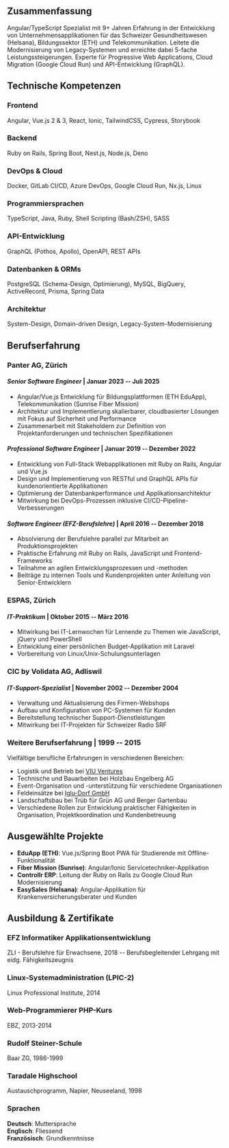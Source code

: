 ## Zusammenfassung

Angular/TypeScript Spezialist mit 9+ Jahren Erfahrung in der Entwicklung von Unternehmensapplikationen für das Schweizer Gesundheitswesen (Helsana), Bildungssektor (ETH) und Telekommunikation. Leitete die Modernisierung von Legacy-Systemen und erreichte dabei 5-fache Leistungssteigerungen. Experte für Progressive Web Applications, Cloud Migration (Google Cloud Run) und API-Entwicklung (GraphQL).

## Technische Kompetenzen

### Frontend

Angular, Vue.js 2 & 3, React, Ionic, TailwindCSS, Cypress, Storybook

### Backend

Ruby on Rails, Spring Boot, Nest.js, Node.js, Deno

### DevOps & Cloud

Docker, GitLab CI/CD, Azure DevOps, Google Cloud Run, Nx.js, Linux

### Programmiersprachen

TypeScript, Java, Ruby, Shell Scripting (Bash/ZSH), SASS

### API-Entwicklung

GraphQL (Pothos, Apollo), OpenAPI, REST APIs

### Datenbanken & ORMs

PostgreSQL (Schema-Design, Optimierung), MySQL, BigQuery, ActiveRecord, Prisma, Spring Data

### Architektur

System-Design, Domain-driven Design, Legacy-System-Modernisierung

## Berufserfahrung

### **Panter AG**, Zürich

#### *Senior Software Engineer* | Januar 2023 -- Juli 2025

- Angular/Vue.js Entwicklung für Bildungsplattformen (ETH EduApp), Telekommunikation (Sunrise Fiber Mission)
- Architektur und Implementierung skalierbarer, cloudbasierter Lösungen mit Fokus auf Sicherheit und Performance
- Zusammenarbeit mit Stakeholdern zur Definition von Projektanforderungen und technischen Spezifikationen

#### *Professional Software Engineer* | Januar 2019 -- Dezember 2022

- Entwicklung von Full-Stack Webapplikationen mit Ruby on Rails, Angular und Vue.js
- Design und Implementierung von RESTful und GraphQL APIs für kundenorientierte Applikationen
- Optimierung der Datenbankperformance und Applikationsarchitektur
- Mitwirkung bei DevOps-Prozessen inklusive CI/CD-Pipeline-Verbesserungen

#### *Software Engineer (EFZ-Berufslehre)* | April 2016 -- Dezember 2018

- Absolvierung der Berufslehre parallel zur Mitarbeit an Produktionsprojekten
- Praktische Erfahrung mit Ruby on Rails, JavaScript und Frontend-Frameworks
- Teilnahme an agilen Entwicklungsprozessen und -methoden
- Beiträge zu internen Tools und Kundenprojekten unter Anleitung von Senior-Entwicklern

### **ESPAS**, Zürich

#### *IT-Praktikum* | Oktober 2015 -- März 2016

- Mitwirkung bei IT-Lernwochen für Lernende zu Themen wie JavaScript, jQuery und PowerShell
- Entwicklung einer persönlichen Budget-Applikation mit Laravel
- Vorbereitung von Linux/Unix-Schulungsunterlagen

### **CIC by Volidata AG**, Adliswil

#### *IT-Support-Spezialist* | November 2002 -- Dezember 2004

- Verwaltung und Aktualisierung des Firmen-Webshops
- Aufbau und Konfiguration von PC-Systemen für Kunden
- Bereitstellung technischer Support-Dienstleistungen
- Mitwirkung bei IT-Projekten für Schweizer Radio SRF

### **Weitere Berufserfahrung** | 1999 -- 2015

Vielfältige berufliche Erfahrungen in verschiedenen Bereichen:

- Logistik und Betrieb bei [VIU Ventures](https://shopviu.com/en-ch)
- Technische und Bauarbeiten bei Holzbau Engelberg AG
- Event-Organisation und -unterstützung für verschiedene Organisationen
- Feldeinsätze bei [Iglu-Dorf GmbH](https://iglu-dorf.com/en)
- Landschaftsbau bei Trüb für Grün AG und Berger Gartenbau
- Verschiedene Rollen zur Entwicklung praktischer Fähigkeiten in Organisation, Projektkoordination und Kundenbetreuung

## Ausgewählte Projekte

- **EduApp (ETH)**: Vue.js/Spring Boot PWA für Studierende mit Offline-Funktionalität
- **Fiber Mission (Sunrise)**: Angular/Ionic Servicetechniker-Applikation
- **Controllr ERP**: Leitung der Ruby on Rails zu Google Cloud Run Modernisierung
- **EasySales (Helsana)**: Angular-Applikation für Krankenversicherungsberater und Kunden

## Ausbildung & Zertifikate

### EFZ Informatiker Applikationsentwicklung

ZLI - Berufslehre für Erwachsene, 2018 -- Berufsbegleitender Lehrgang mit eidg. Fähigkeitszeugnis

### Linux-Systemadministration (LPIC-2)

Linux Professional Institute, 2014

### Web-Programmierer PHP-Kurs

EBZ, 2013-2014

### Rudolf Steiner-Schule

Baar ZG, 1986-1999

### Taradale Highschool

Austauschprogramm, Napier, Neuseeland, 1998

### Sprachen

**Deutsch**: Muttersprache  
**Englisch**: Fliessend  
**Französisch**: Grundkenntnisse
